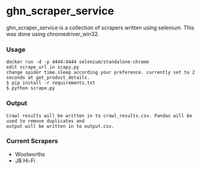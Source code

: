 ghn_scraper_service
=======

ghn_scraper_service is a collection of scrapers written using selenium. This was done using chromedriver_win32.

### Usage

    docker run -d -p 4444:4444 selenium/standalone-chrome
    edit scrape_url in scapy.py
    change spider time.sleep according your preference. currently set to 2 seconds at get_product_details.
    $ pip install -r requirements.txt
    $ python scrape.py

### Output
    Crawl results will be written in to crawl_results.csv. Pandas will be used to remove duplicates and 
    output will be written in to output.csv.

### Current Scrapers
* Woolworths
* JB Hi-Fi
